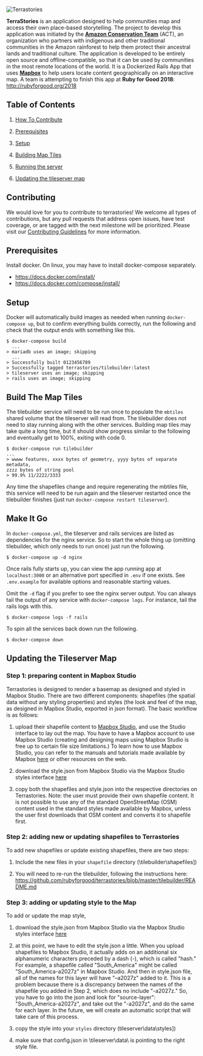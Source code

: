 ![Terrastories](https://www.amazonteam.org/wp-content/uploads/2018/09/logo-768x108.png)


**TerraStories** is an application designed to help communities map and access their own place-based storytelling. The project to develop this application was initiated by the [**Amazon Conservation Team**](http://amazonteam.org) (ACT), an organization who partners with indigenous and other traditional communities in the Amazon rainforest to help them protect their ancestral lands and traditional culture. The application is developed to be entirely open source and offline-compatible, so that it can be used by communities in the most remote locations of the world. It is a Dockerized Rails App that uses [**Mapbox**](https://mapbox.com) to help users locate content geographically on an interactive map. A team is attempting to finish this app at **Ruby for Good 2018**: http://rubyforgood.org/2018

## Table of Contents
1. [How To Contribute](#contributing)

2. [Prerequisites](#prerequisites)

3. [Setup](#setup)

4. [Building Map Tiles](#build-the-map-tiles)

5. [Running the server](#make-it-go)

6. [Updating the tileserver map](#updating-the-tileserver-map)

## Contributing
We would love for you to contribute to terrastories! We welcome all types of contributions, but any pull requests that address open issues, have test coverage, or are tagged with the next milestone will be prioritized. Please visit our [Contributing Guidelines](CONTRIBUTING.md) for more information.

## Prerequisites
Install docker. On linux, you may have to install docker-compose separately.
 - https://docs.docker.com/install/
 - https://docs.docker.com/compose/install/

## Setup
Docker will automatically build images as needed when running `docker-compose up`,
but to confirm everything builds correctly, run the following and check that the
output ends with something like this.
```
$ docker-compose build
  ...
> mariadb uses an image; skipping
  ...
> Successfully built 0123456789
> Successfully tagged terrastories/tilebuilder:latest
> tileserver uses an image; skipping
> rails uses an image; skipping
```

## Build The Map Tiles
The tilebuilder service will need to be run once to populate the `mbtiles`
shared volume that the tileserver will read from. The tilebuilder does not need
to stay running along with the other services. Building map tiles may take quite
a long time, but it should show progress similar to the following and eventually
get to 100%, exiting with code 0.
```
$ docker-compose run tilebuilder
...
> wwww features, xxxx bytes of geometry, yyyy bytes of separate metadata,
zzzz bytes of string pool
> 99.9% 11/2222/3333
```

Any time the shapefiles change and require regenerating the mbtiles file,
this service will need to be run again and the tileserver restarted once the
tilebuilder finishes (just run `docker-compose restart tileserver`).

## Make It Go
In `docker-compose.yml`, the tileserver and rails services are listed
as dependencies for the nginx service. So to start the whole thing up
(omitting tilebuilder, which only needs to run once) just run the following.
```
$ docker-compose up -d nginx
```

Once rails fully starts up, you can view the app running app at `localhost:3000`
or an alternative port specified in `.env` if one exists. See `.env.example` for
available options and reasonable starting values.

Omit the `-d` flag if you prefer to see the nginx server output. You can always
tail the output of any service with `docker-compose logs`. For instance, tail
the rails logs with this.
```
$ docker-compose logs -f rails
```

To spin all the services back down run the following.
```
$ docker-compose down
```

## Updating the Tileserver Map
### Step 1: preparing content in Mapbox Studio

Terrastories is designed to render a basemap as designed and styled in Mapbox Studio. There are two different components: shapefiles (the spatial data without any styling properties) and styles (the look and feel of the map, as designed in Mapbox Studio, exported in json format). The basic workflow is as follows:
1) upload their shapefile content to [Mapbox Studio](https://www.mapbox.com/mapbox-studio/), and use the Studio interface to lay out the map. You have to have a Mapbox account to use Mapbox Studio (creating and designing maps using Mapbox Studio is free up to certain file size limitations.) To learn how to use Mapbox Studio, you can refer to the manuals and tutorials made available by Mapbox [here](https://www.mapbox.com/help/studio-manual-tutorials/) or other resources on the web.

2) download the style.json from Mapbox Studio via the Mapbox Studio styles interface [here](https://www.mapbox.com/studio/styles/)

3) copy both the shapefiles and style.json into the respective directories on Terrastories.
Note: the user must provide their own shapefile content. It is not possible to use any of the standard OpenStreetMap (OSM) content used in the standard styles made available by Mapbox, unless the user first downloads that OSM content and converts it to shapefile first.

### Step 2: adding new or updating shapefiles to Terrastories

To add new shapefiles or update existing shapefiles, there are two steps:

1) Include the new files in your `shapefile` directory (\tilebuilder\shapefiles])

2) You will need to re-run the tilebuilder, following the instructions here: https://github.com/rubyforgood/terrastories/blob/master/tilebuilder/README.md

### Step 3: adding or updating style to the Map

To add or update the map style,

1) download the style.json from Mapbox Studio via the Mapbox Studio styles interface [here](https://www.mapbox.com/studio/styles/)

2) at this point, we have to edit the style.json a little. When you upload shapefiles to Mapbox Studio, it actually adds on an additional six alphanumeric characters preceded by a dash (-), which is called "hash." For example, a shapefile called "South_America" might be called "South_America-a2027z" in Mapbox Studio. And then in style.json file, all of the names for this layer will have "–a2027z" added to it. This is a problem because there is a discrepancy between the names of the shapefile you added in Step 2, which does no include "-a2027z." So, you have to go into the json and look for "source-layer": "South_America-a2027z", and take out the "-a2027z", and do the same for each layer.
In the future, we will create an automatic script that will take care of this process.

3) copy the style into your `styles` directory (tileserver\data\styles])

4) make sure that config.json in \tileserver\data\ is pointing to the right style file.
